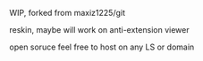 WIP, forked from maxiz1225/git

reskin, maybe will work on anti-extension viewer

open soruce feel free to host on any LS or domain
